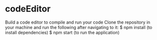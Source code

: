 # codeEditor
Build a code editor to compile and run your code
Clone the repository in your machine and run the following after navigating to it:
$ npm install      (to install dependencies)
$ npm start        (to run the application)
